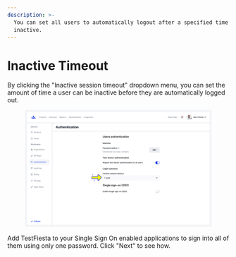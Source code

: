 ```yaml
---
description: >-
  You can set all users to automatically logout after a specified time being
  inactive.
---
```


# Inactive Timeout

By clicking the "Inactive session timeout" dropdown menu, you can set the amount of time a user can be inactive before they are automatically logged out.&#x20;

<figure><img src="../../../.gitbook/assets/Authentication (2).png" alt=""><figcaption></figcaption></figure>

Add TestFiesta to your Single Sign On enabled applications to sign into all of them using only one password. Click "Next" to see how.&#x20;
